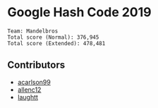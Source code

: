 Google Hash Code 2019
=====================
```
Team: Mandelbros
Total score (Normal): 376,945
Total score (Extended): 478,481
```
Contributors
------------
- [acarlson99](https://github.com/acarlson99)
- [allenc12](https://github.com/allenc12)
- [laughtt](https://github.com/laughtt)
